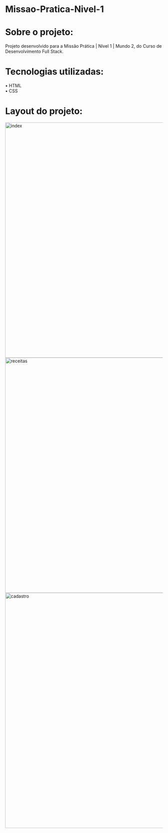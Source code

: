 # Missao-Pratica-Nivel-1
# Sobre o projeto:
Projeto desenvolvido para a Missão Prática | Nível 1 | Mundo 2, do Curso de Desenvolvimento Full Stack.

# Tecnologias utilizadas:
•	HTML <br>
•	CSS <br>

# Layout do projeto:
<img width="750" alt="index" src="https://github.com/viclazzarotto/Missao-Pratica-Nivel-1/assets/92115377/7d441d84-6f2a-4ce8-baef-3fc68f69158b">
<img width="750" alt="receitas" src="https://github.com/viclazzarotto/Missao-Pratica-Nivel-1/assets/92115377/e74e2012-4e6a-4742-bd98-4ee2b8d1f00b">
<img width="750" alt="cadastro" src="https://github.com/viclazzarotto/Missao-Pratica-Nivel-1/assets/92115377/9248747c-eb3b-4816-b45d-57c078da6da3">

